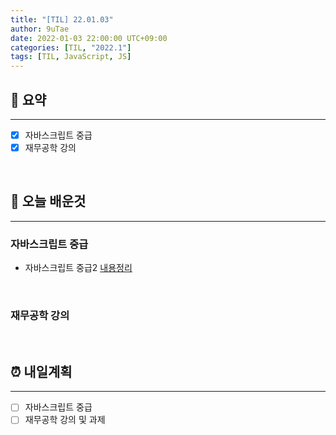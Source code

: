 ```yaml
---
title: "[TIL] 22.01.03"
author: 9uTae
date: 2022-01-03 22:00:00 UTC+09:00
categories: [TIL, "2022.1"]
tags: [TIL, JavaScript, JS]
---
```


## 🏁 요약

---

- [x] 자바스크립트 중급
- [x] 재무공학 강의

<br>

## 📑 오늘 배운것

---

### 자바스크립트 중급

- 자바스크립트 중급2 [내용정리](https://9utae.github.io/posts/79-intermediate-js-2)

<br>

### 재무공학 강의

<br>

## ⏰ 내일계획

---

- [ ] 자바스크립트 중급
- [ ] 재무공학 강의 및 과제

<br>